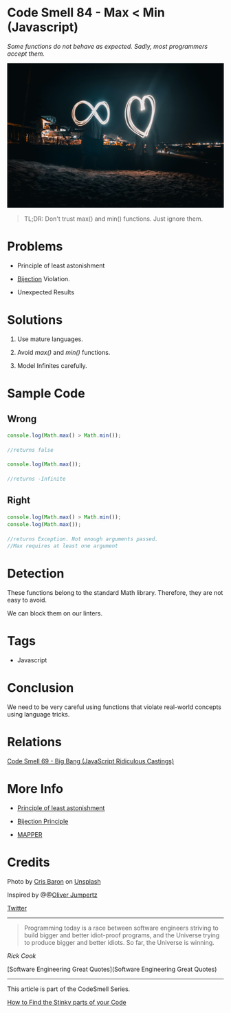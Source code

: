 # Code Smell 84 - Max < Min (Javascript)

*Some functions do not behave as expected. Sadly, most programmers accept them.*

![Code Smell 84 - Max < Min (Javascript)](cris-baron-A18Ub2FbMlE-unsplash.jpg)

> TL;DR: Don't trust max() and min() functions. Just ignore them.

# Problems

- Principle of least astonishment

- [Bijection](https://maximilianocontieri.com/the-one-and-only-software-design-principle) Violation.

- Unexpected Results

# Solutions

1. Use mature languages.

2. Avoid *max()* and *min()* functions.

3. Model Infinites carefully.

# Sample Code

## Wrong

[Gist Url]: # (https://gist.github.com/mcsee/8440adc57486989468045de4df3c9bef)
```javascript
console.log(Math.max() > Math.min());

//returns false

console.log(Math.max());

//returns -Infinite
```

## Right

[Gist Url]: # (https://gist.github.com/mcsee/7f275da71e96bd4050e17c0ec7511c14)
```javascript
console.log(Math.max() > Math.min());
console.log(Math.max());

//returns Exception. Not enough arguments passed.
//Max requires at least one argument
```

# Detection

These functions belong to the standard Math library. Therefore, they are not easy to avoid. 

We can block them on our linters.

# Tags

- Javascript

# Conclusion

We need to be very careful using functions that violate real-world concepts using language tricks.

# Relations

[Code Smell 69 - Big Bang (JavaScript Ridiculous Castings)](https://maximilianocontieri.com/code-smell-69-big-bang-javascript-ridiculous-castings)

# More Info

- [Principle of least astonishment](https://en.wikipedia.org/wiki/Principle_of_least_astonishment)

- [Bijection Principle](https://maximilianocontieri.com/the-one-and-only-software-design-principle)

- [MAPPER](https://maximilianocontieri.com/what-is-wrong-with-software)

# Credits

Photo by [Cris Baron](https://unsplash.com/@cris024) on [Unsplash](https://unsplash.com/s/photos/infinite)
  
Inspired by @@[Oliver Jumpertz](@OliverJumpertz)

[Twitter](https://twitter.com/1416798870747684864)

* * *

> Programming today is a race between software engineers striving to build bigger and better idiot-proof programs, and the Universe trying to produce bigger and better idiots. So far, the Universe is winning.

_Rick Cook_
 
[Software Engineering Great Quotes](Software Engineering Great Quotes)

* * *

This article is part of the CodeSmell Series.

[How to Find the Stinky parts of your Code](https://maximilianocontieri.com/how-to-find-the-stinky-parts-of-your-code)